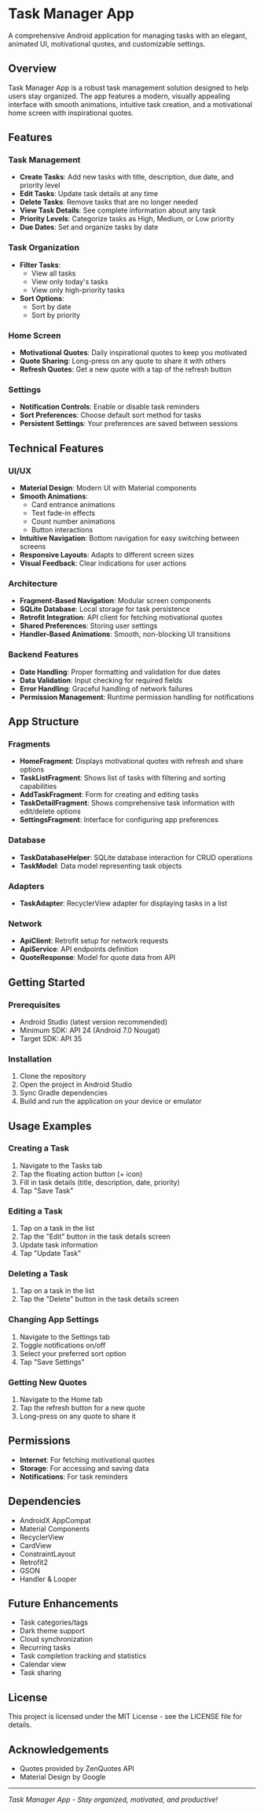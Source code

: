# Task Manager App

A comprehensive Android application for managing tasks with an elegant, animated UI, motivational quotes, and customizable settings.

## Overview

Task Manager App is a robust task management solution designed to help users stay organized. The app features a modern, visually appealing interface with smooth animations, intuitive task creation, and a motivational home screen with inspirational quotes.

## Features

### Task Management
- **Create Tasks**: Add new tasks with title, description, due date, and priority level
- **Edit Tasks**: Update task details at any time
- **Delete Tasks**: Remove tasks that are no longer needed
- **View Task Details**: See complete information about any task
- **Priority Levels**: Categorize tasks as High, Medium, or Low priority
- **Due Dates**: Set and organize tasks by date

### Task Organization
- **Filter Tasks**: 
  - View all tasks
  - View only today's tasks
  - View only high-priority tasks
- **Sort Options**: 
  - Sort by date
  - Sort by priority

### Home Screen
- **Motivational Quotes**: Daily inspirational quotes to keep you motivated
- **Quote Sharing**: Long-press on any quote to share it with others
- **Refresh Quotes**: Get a new quote with a tap of the refresh button

### Settings
- **Notification Controls**: Enable or disable task reminders
- **Sort Preferences**: Choose default sort method for tasks
- **Persistent Settings**: Your preferences are saved between sessions

## Technical Features

### UI/UX
- **Material Design**: Modern UI with Material components
- **Smooth Animations**: 
  - Card entrance animations
  - Text fade-in effects
  - Count number animations
  - Button interactions
- **Intuitive Navigation**: Bottom navigation for easy switching between screens
- **Responsive Layouts**: Adapts to different screen sizes
- **Visual Feedback**: Clear indications for user actions

### Architecture
- **Fragment-Based Navigation**: Modular screen components
- **SQLite Database**: Local storage for task persistence
- **Retrofit Integration**: API client for fetching motivational quotes
- **Shared Preferences**: Storing user settings
- **Handler-Based Animations**: Smooth, non-blocking UI transitions

### Backend Features
- **Date Handling**: Proper formatting and validation for due dates
- **Data Validation**: Input checking for required fields
- **Error Handling**: Graceful handling of network failures
- **Permission Management**: Runtime permission handling for notifications

## App Structure

### Fragments
- **HomeFragment**: Displays motivational quotes with refresh and share options
- **TaskListFragment**: Shows list of tasks with filtering and sorting capabilities
- **AddTaskFragment**: Form for creating and editing tasks
- **TaskDetailFragment**: Shows comprehensive task information with edit/delete options
- **SettingsFragment**: Interface for configuring app preferences

### Database
- **TaskDatabaseHelper**: SQLite database interaction for CRUD operations
- **TaskModel**: Data model representing task objects

### Adapters
- **TaskAdapter**: RecyclerView adapter for displaying tasks in a list

### Network
- **ApiClient**: Retrofit setup for network requests
- **ApiService**: API endpoints definition
- **QuoteResponse**: Model for quote data from API

## Getting Started

### Prerequisites
- Android Studio (latest version recommended)
- Minimum SDK: API 24 (Android 7.0 Nougat)
- Target SDK: API 35

### Installation
1. Clone the repository
2. Open the project in Android Studio
3. Sync Gradle dependencies
4. Build and run the application on your device or emulator

## Usage Examples

### Creating a Task
1. Navigate to the Tasks tab
2. Tap the floating action button (+ icon)
3. Fill in task details (title, description, date, priority)
4. Tap "Save Task"

### Editing a Task
1. Tap on a task in the list
2. Tap the "Edit" button in the task details screen
3. Update task information
4. Tap "Update Task"

### Deleting a Task
1. Tap on a task in the list
2. Tap the "Delete" button in the task details screen

### Changing App Settings
1. Navigate to the Settings tab
2. Toggle notifications on/off
3. Select your preferred sort option
4. Tap "Save Settings"

### Getting New Quotes
1. Navigate to the Home tab
2. Tap the refresh button for a new quote
3. Long-press on any quote to share it

## Permissions
- **Internet**: For fetching motivational quotes
- **Storage**: For accessing and saving data
- **Notifications**: For task reminders

## Dependencies
- AndroidX AppCompat
- Material Components
- RecyclerView
- CardView
- ConstraintLayout
- Retrofit2
- GSON
- Handler & Looper

## Future Enhancements
- Task categories/tags
- Dark theme support
- Cloud synchronization
- Recurring tasks
- Task completion tracking and statistics
- Calendar view
- Task sharing

## License
This project is licensed under the MIT License - see the LICENSE file for details.

## Acknowledgements
- Quotes provided by ZenQuotes API
- Material Design by Google

---

*Task Manager App - Stay organized, motivated, and productive!*
